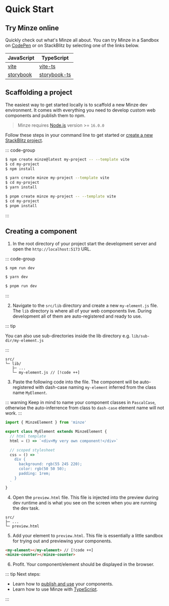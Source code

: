# Quick Start

## Try Minze online

Quickly check out what's Minze all about. You can try Minze in a Sandbox on [CodePen](https://codepen.io/sergejcodes/pen/WNZVjPo) or on StackBlitz by selecting one of the links below.

| JavaScript                                                                                                                        | TypeScript                                                                                                                              |
| --------------------------------------------------------------------------------------------------------------------------------- | --------------------------------------------------------------------------------------------------------------------------------------- |
| [vite](https://stackblitz.com/github/n6ai/minze/tree/main/packages/create-minze/template-vite?title=Minze&terminal=dev)           | [vite-ts](https://stackblitz.com/github/n6ai/minze/tree/main/packages/create-minze/template-vite-ts?title=Minze&terminal=dev)           |
| [storybook](https://stackblitz.com/github/n6ai/minze/tree/main/packages/create-minze/template-storybook?title=Minze&terminal=dev) | [storybook-ts](https://stackblitz.com/github/n6ai/minze/tree/main/packages/create-minze/template-storybook-ts?title=Minze&terminal=dev) |

## Scaffolding a project

The easiest way to get started locally is to scaffold a new Minze dev environment. It comes with everything you need to develop custom web components and publish them to npm.

> Minze requires [Node.js](https://nodejs.dev/) version >= `16.0.0`

Follow these steps in your command line to get started or [create a new StackBlitz project](https://stackblitz.com/github/n6ai/minze/tree/main/packages/create-minze/template-vite?title=Minze&terminal=dev).

::: code-group

```bash [npm]
$ npm create minze@latest my-project -- --template vite
$ cd my-project
$ npm install
```

```bash [yarn]
$ yarn create minze my-project --template vite
$ cd my-project
$ yarn install
```

```bash [pnpm]
$ pnpm create minze my-project -- --template vite
$ cd my-project
$ pnpm install
```

:::

## Creating a component

1. In the root directory of your project start the development server and open the `http://localhost:5173` URL.

::: code-group

```bash [npm]
$ npm run dev
```

```bash [yarn]
$ yarn dev
```

```bash [pnpm]
$ pnpm run dev
```

:::

2. Navigate to the `src/lib` directory and create a new `my-element.js` file. The `lib` directory is where all of your web components live. During development all of them are auto-registered and ready to use.

::: tip

You can also use sub-directories inside the lib directory e.g. `lib/sub-dir/my-element.js`

:::

```
src/
└─ lib/
   ├─ ...
   └─ my-element.js // [!code ++]
```

3. Paste the following code into the file. The component will be auto-registered with dash-case naming `my-element` inferred from the class name `MyElement`.

::: warning
Keep in mind to name your component classes in `PascalCase`, otherwise the auto-inferrence from class to `dash-case` element name will not work.
:::

```js
import { MinzeElement } from 'minze'

export class MyElement extends MinzeElement {
  // html template
  html = () => `<div>My very own component!</div>`

  // scoped stylesheet
  css = () => `
    div {
      background: rgb(55 245 220);
      color: rgb(50 50 50);
      padding: 1rem;
    }
  `
}
```

4. Open the `preview.html` file. This file is injected into the preview during dev runtime and is what you see on the screen when you are running the dev task.

```
src/
├─ ...
└─ preview.html
```

5. Add your element to `preview.html`. This file is essentially a little sandbox for trying out and previewing your components.

<!-- prettier-ignore-start -->
```html
<my-element></my-element> // [!code ++]
<minze-counter></minze-counter>
```
<!-- prettier-ignore-end -->

6. Profit. Your component/element should be displayed in the browser.

::: tip Next steps:

- Learn how to [publish and use](/guide/publishing) your components.
- Learn how to use Minze with [TypeScript](/guide/advanced-typescript).

:::

